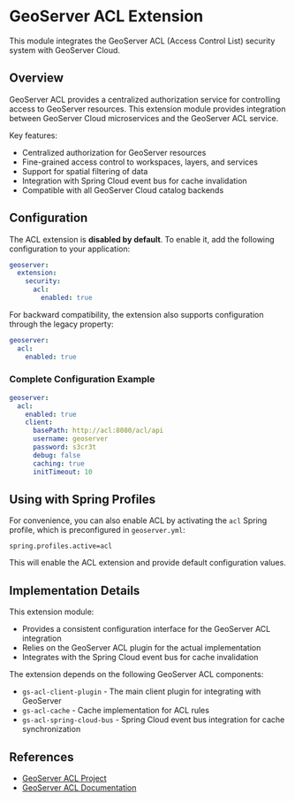 # GeoServer ACL Extension

This module integrates the GeoServer ACL (Access Control List) security system with GeoServer Cloud.

## Overview

GeoServer ACL provides a centralized authorization service for controlling access to GeoServer resources. This extension module provides integration between GeoServer Cloud microservices and the GeoServer ACL service.

Key features:
- Centralized authorization for GeoServer resources
- Fine-grained access control to workspaces, layers, and services
- Support for spatial filtering of data
- Integration with Spring Cloud event bus for cache invalidation
- Compatible with all GeoServer Cloud catalog backends

## Configuration

The ACL extension is **disabled by default**. To enable it, add the following configuration to your application:

```yaml
geoserver:
  extension:
    security:
      acl:
        enabled: true
```

For backward compatibility, the extension also supports configuration through the legacy property:

```yaml
geoserver:
  acl:
    enabled: true
```

### Complete Configuration Example

```yaml
geoserver:
  acl:
    enabled: true
    client:
      basePath: http://acl:8080/acl/api
      username: geoserver
      password: s3cr3t
      debug: false
      caching: true
      initTimeout: 10
```

## Using with Spring Profiles

For convenience, you can also enable ACL by activating the `acl` Spring profile, which is preconfigured in `geoserver.yml`:

```
spring.profiles.active=acl
```

This will enable the ACL extension and provide default configuration values.

## Implementation Details

This extension module:
- Provides a consistent configuration interface for the GeoServer ACL integration
- Relies on the GeoServer ACL plugin for the actual implementation
- Integrates with the Spring Cloud event bus for cache invalidation

The extension depends on the following GeoServer ACL components:
- `gs-acl-client-plugin` - The main client plugin for integrating with GeoServer
- `gs-acl-cache` - Cache implementation for ACL rules
- `gs-acl-spring-cloud-bus` - Spring Cloud event bus integration for cache synchronization

## References

- [GeoServer ACL Project](https://github.com/geoserver/geoserver-acl)
- [GeoServer ACL Documentation](https://github.com/geoserver/geoserver-acl/blob/main/README.md)